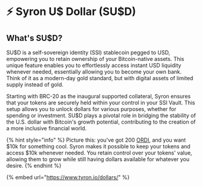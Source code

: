# :zap: Syron U$ Dollar (SU$D)

## What's SU$D?

SU$D is a self-sovereign identity (SSI) stablecoin pegged to USD, empowering you to retain ownership of your Bitcoin-native assets. This unique feature enables you to effortlessly access instant USD liquidity whenever needed, essentially allowing you to become your own bank. Think of it as a modern-day gold standard, but with digital assets of limited supply instead of gold.

Starting with BRC-20 as the inaugural supported collateral, Syron ensures that your tokens are securely held within your control in your SSI Vault. This setup allows you to unlock dollars for various purposes, whether for spending or investment. SU$D plays a pivotal role in bridging the stability of the U.S. dollar with Bitcoin's growth potential, contributing to the creation of a more inclusive financial world.

{% hint style="info" %}
Picture this: you've got 200 [ORDI](https://coinmarketcap.com/currencies/ordi/), and you want $10k for something cool. Syron makes it possible to keep your tokens and access $10k whenever needed. You retain control over your tokens' value, allowing them to grow while still having dollars available for whatever you desire.
{% endhint %}

{% embed url="https://www.tyron.io/dollars/" %}
